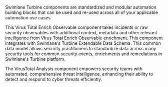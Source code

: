 Swimlane Turbine components are standardized and modular automation building blocks that can be used and re-used across all of your applicable automation use cases.

This Virus Total Enrich Observable component takes incidents or raw security observables with additional context, metadata and other relevant intelligence from Virus Total Enrich Observable enrichment. This component integrates with Swimlane's Turbine Extendable Data Schema. This common data model allows security practitioners to standardize data across many security tools for common security events, enrichments and remediations in Swimlane's Turbine platform.

The VirusTotal Analysis component empowers security teams with automated, comprehensive threat intelligence, enhancing their ability to detect and respond to cyber threats efficiently.
